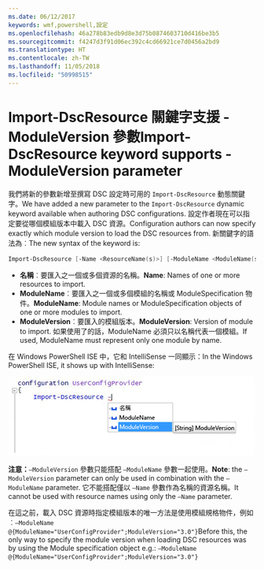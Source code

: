 ```yaml
---
ms.date: 06/12/2017
keywords: wmf,powershell,設定
ms.openlocfilehash: 46a278b83edb9d8e3d75b0874603710d416be3b5
ms.sourcegitcommit: f4247d3f91d06ec392c4cd66921ce7d0456a2bd9
ms.translationtype: HT
ms.contentlocale: zh-TW
ms.lasthandoff: 11/05/2018
ms.locfileid: "50998515"
---
```

# <a name="import-dscresource-keyword-supports--moduleversion-parameter"></a><span data-ttu-id="80045-102">Import-DscResource 關鍵字支援 -ModuleVersion 參數</span><span class="sxs-lookup"><span data-stu-id="80045-102">Import-DscResource keyword supports -ModuleVersion parameter</span></span>

<span data-ttu-id="80045-103">我們將新的參數新增至撰寫 DSC 設定時可用的 `Import-DscResource` 動態關鍵字。</span><span class="sxs-lookup"><span data-stu-id="80045-103">We have added a new parameter to the `Import-DscResource` dynamic keyword available when authoring DSC configurations.</span></span> <span data-ttu-id="80045-104">設定作者現在可以指定要從哪個模組版本中載入 DSC 資源。</span><span class="sxs-lookup"><span data-stu-id="80045-104">Configuration authors can now specify exactly which module version to load the DSC resources from.</span></span> <span data-ttu-id="80045-105">新關鍵字的語法為︰</span><span class="sxs-lookup"><span data-stu-id="80045-105">The new syntax of the keyword is:</span></span>

```powershell
Import-DscResource [-Name <ResourceName(s)>] [-ModuleName <ModuleName(s)>] [-ModuleVersion <ModuleVersion>]
```

* <span data-ttu-id="80045-106">**名稱**︰要匯入之一個或多個資源的名稱。</span><span class="sxs-lookup"><span data-stu-id="80045-106">**Name**: Names of one or more resources to import.</span></span>
* <span data-ttu-id="80045-107">**ModuleName**︰要匯入之一個或多個模組的名稱或 ModuleSpecification 物件。</span><span class="sxs-lookup"><span data-stu-id="80045-107">**ModuleName**: Module names or ModuleSpecification objects of one or more modules to import.</span></span>
* <span data-ttu-id="80045-108">**ModuleVersion**︰要匯入的模組版本。</span><span class="sxs-lookup"><span data-stu-id="80045-108">**ModuleVersion**: Version of module to import.</span></span> <span data-ttu-id="80045-109">如果使用了的話，ModuleName 必須只以名稱代表一個模組。</span><span class="sxs-lookup"><span data-stu-id="80045-109">If used, ModuleName must represent only one module by name.</span></span>

<span data-ttu-id="80045-110">在 Windows PowerShell ISE 中，它和 IntelliSense 一同顯示：</span><span class="sxs-lookup"><span data-stu-id="80045-110">In the Windows PowerShell ISE, it shows up with IntelliSense:</span></span>

![](../images/Import-DscResource-Modversion.jpg)

<span data-ttu-id="80045-111">**注意：**`–ModuleVersion` 參數只能搭配 `–ModuleName` 參數一起使用。</span><span class="sxs-lookup"><span data-stu-id="80045-111">**Note**: the `–ModuleVersion` parameter can only be used in combination with the `–ModuleName` parameter.</span></span> <span data-ttu-id="80045-112">它不能搭配僅以 `–Name` 參數作為名稱的資源名稱。</span><span class="sxs-lookup"><span data-stu-id="80045-112">It cannot be used with resource names using only the `–Name` parameter.</span></span>

<span data-ttu-id="80045-113">在這之前，載入 DSC 資源時指定模組版本的唯一方法是使用模組規格物件，例如︰`–ModuleName @{ModuleName="UserConfigProvider";ModuleVersion="3.0"}`</span><span class="sxs-lookup"><span data-stu-id="80045-113">Before this, the only way to specify the module version when loading DSC resources was by using the Module specification object e.g.: `–ModuleName @{ModuleName="UserConfigProvider";ModuleVersion="3.0"}`</span></span>
